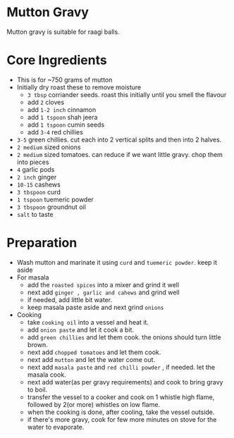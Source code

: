 # Mutton Gravy
Mutton gravy is suitable for raagi balls.


# Core Ingredients
- This is for ~750 grams of mutton
- Initially dry roast these to remove moisture
  - `3 tbsp` corriander seeds. roast this initially until you smell the flavour
  - add `2` cloves
  - add `1-2 inch` cinnamon
  - add `1 tspoon` shah jeera
  - add `1 tspoon` cumin seeds
  - add `3-4` red chillies
 - `3-5` green chillies. cut each into 2 vertical splits and then into 2 halves.
- `2 medium` sized onions
- `2 medium` sized tomatoes. can reduce if we want little gravy. chop them into pieces
- `4` garlic pods
- `2 inch` ginger
- `10-15` cashews
- `3 tbspoon` curd
- `1 tspoon` tuemeric powder
- `3 tbspoon` groundnut oil
- `salt` to taste

# Preparation
- Wash mutton and marinate it using `curd` and `tuemeric powder`. keep it aside
- For masala
  - add the `roasted spices` into a mixer and grind it well
  - next add `ginger , garlic and cahews` and grind well
  - if needed, add little bit water.
  - keep masala paste aside and next grind `onions`
- Cooking
   - take `cooking oil` into a vessel and heat it.
   - add `onion paste` and let it cook a bit.
   - add `green chillies` and let them cook. the onions should turn little brown.
   - next add `chopped tomatoes` and let them cook.
   - next add `mutton` and let the water come out.
   - next add `masala paste` and `red chilli powder` , if needed. let the masala cook.
   - next add water(as per gravy requirements) and cook to bring gravy to boil.
   - transfer the vessel to a cooker and cook on 1 whistle high flame, followed by 2(or more) whistles on low flame.
   - when the cooking is done, after cooling, take the vessel outside.
   - if there's more gravy, cook for few more minutes on stove for the water to evaporate.
